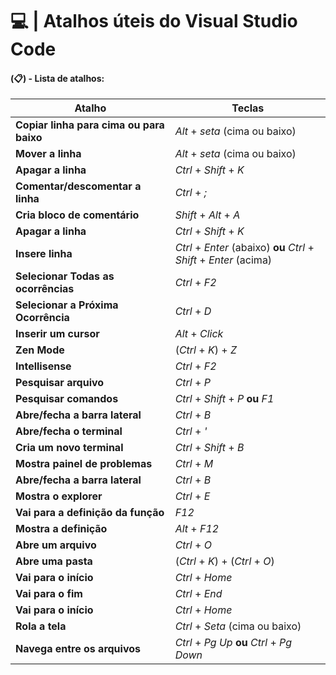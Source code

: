 # 💻 | Atalhos úteis do Visual Studio Code

#### (📋) - Lista de atalhos:

| Atalho                                     | Teclas                                                               |
| ------                                     | -----------                                                          |
| __Copiar linha para cima ou para baixo__   | _Alt_ + _seta_ (cima ou baixo)                                       |
| __Mover a linha__                          | _Alt_ + _seta_ (cima ou baixo)                                       |  
| __Apagar a linha__                         | _Ctrl_ + _Shift_ + _K_                                               |
| __Comentar/descomentar a linha__           | _Ctrl_ + _;_                                                         |
| __Cria bloco de comentário__               | _Shift_ + _Alt_ + _A_                                                |
| __Apagar a linha__                         | _Ctrl_ + _Shift_ + _K_                                               |
| __Insere linha__                           | _Ctrl_ + _Enter_ (abaixo) **ou** _Ctrl_ + _Shift_ + _Enter_ (acima)  |
| __Selecionar Todas as ocorrências__        | _Ctrl_ + _F2_                                                        |
| __Selecionar a Próxima Ocorrência__        | _Ctrl_ + _D_                                                         |
| __Inserir um cursor__                      | _Alt_ + _Click_                                                      |
| __Zen Mode__                               | (_Ctrl_ + _K_) + _Z_                                                 |
| __Intellisense__                           | _Ctrl_ + _F2_                                                        |
| __Pesquisar arquivo__                      | _Ctrl_ + _P_                                                         |
| __Pesquisar comandos__                     | _Ctrl_ + _Shift_ + _P_ **ou** _F1_                                   |
| __Abre/fecha a barra lateral__             | _Ctrl_ + _B_                                                         |
| __Abre/fecha o terminal__                  | _Ctrl_ + _'_                                                         |
| __Cria um novo terminal__                  | _Ctrl_ + _Shift_ +  _B_                                              |
| __Mostra painel de problemas__             | _Ctrl_ + _M_                                                         |
| __Abre/fecha a barra lateral__             | _Ctrl_ + _B_                                                         |
| __Mostra o explorer__                      | _Ctrl_ + _E_                                                         |
| __Vai para a definição da função__         | _F12_                                                                |
| __Mostra a definição__                     | _Alt_ + _F12_                                                        |
| __Abre um arquivo__                        | _Ctrl_ + _O_                                                         |
| __Abre uma pasta__                         | (_Ctrl_ + _K_) + (_Ctrl_ + _O_)                                      |
| __Vai para o início__                      | _Ctrl_ + _Home_                                                      |
| __Vai para o fim__                         | _Ctrl_ + _End_                                                       |
| __Vai para o início__                      | _Ctrl_ + _Home_                                                      |
| __Rola a tela__                            | _Ctrl_ + _Seta_ (cima ou baixo)                                      |
| __Navega entre os arquivos__               | _Ctrl_ + _Pg Up_ **ou** _Ctrl_ + _Pg Down_                           |







